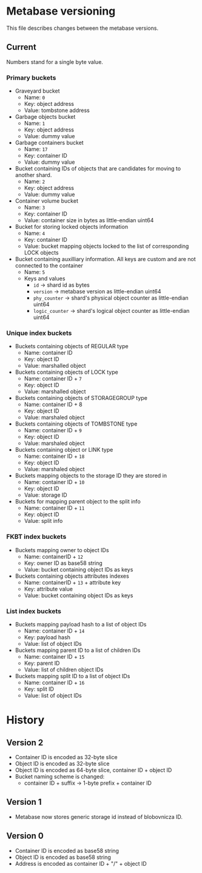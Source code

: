# Metabase versioning

This file describes changes between the metabase versions.

## Current

Numbers stand for a single byte value.

### Primary buckets
- Graveyard bucket
  - Name: `0`
  - Key: object address 
  - Value: tombstone address
- Garbage objects bucket
  - Name: `1`
  - Key: object address
  - Value: dummy value
- Garbage containers bucket
  - Name: `17`
  - Key: container ID
  - Value: dummy value
- Bucket containing IDs of objects that are candidates for moving
   to another shard.
  - Name: `2`
  - Key: object address
  - Value: dummy value
- Container volume bucket
  - Name: `3`
  - Key: container ID
  - Value: container size in bytes as little-endian uint64
- Bucket for storing locked objects information
  - Name: `4` 
  - Key: container ID
  - Value: bucket mapping objects locked to the list of corresponding LOCK objects
- Bucket containing auxilliary information. All keys are custom and are not connected to the container
  - Name: `5`
  - Keys and values
    - `id` -> shard id as bytes
    - `version` -> metabase version as little-endian uint64
    - `phy_counter` -> shard's physical object counter as little-endian uint64
    - `logic_counter` -> shard's logical object counter as little-endian uint64

### Unique index buckets
- Buckets containing objects of REGULAR type
  - Name: container ID
  - Key: object ID
  - Value: marshalled object
- Buckets containing objects of LOCK type
  - Name: container ID + `7`
  - Key: object ID
  - Value: marshalled object
- Buckets containing objects of STORAGEGROUP type
  - Name: container ID + 8
  - Key: object ID
  - Value: marshaled object
- Buckets containing objects of TOMBSTONE type
  - Name: container ID + `9`
  - Key: object ID
  - Value: marshaled object
- Buckets containing object or LINK type
  - Name: container ID + `18`
  - Key: object ID
  - Value: marshaled object
- Buckets mapping objects to the storage ID they are stored in
  - Name: container ID + `10`
  - Key: object ID
  - Value: storage ID
- Buckets for mapping parent object to the split info
  - Name: container ID + `11`
  - Key: object ID
  - Value: split info

### FKBT index buckets
- Buckets mapping owner to object IDs
  - Name: containerID + `12`
  - Key: owner ID as base58 string
  - Value: bucket containing object IDs as keys
- Buckets containing objects attributes indexes
  - Name: containerID + `13` + attribute key
  - Key: attribute value
  - Value: bucket containing object IDs as keys

### List index buckets
- Buckets mapping payload hash to a list of object IDs
  - Name: container ID + `14`
  - Key: payload hash
  - Value: list of object IDs
- Buckets mapping parent ID to a list of children IDs
  - Name: container ID + `15`
  - Key: parent ID
  - Value: list of children object IDs
- Buckets mapping split ID to a list of object IDs
  - Name: container ID + `16`
  - Key: split ID
  - Value: list of object IDs

# History

## Version 2

- Container ID is encoded as 32-byte slice
- Object ID is encoded as 32-byte slice
- Object ID is encoded as 64-byte slice, container ID + object ID
- Bucket naming scheme is changed:
  - container ID + suffix -> 1-byte prefix + container ID

## Version 1

- Metabase now stores generic storage id instead of blobovnicza ID.

## Version 0

- Container ID is encoded as base58 string
- Object ID is encoded as base58 string
- Address is encoded as container ID + "/" + object ID